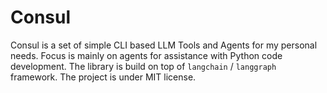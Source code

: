 # **Consul**

Consul is a set of simple CLI based LLM Tools and Agents for my personal needs. Focus is mainly on agents for assistance with Python code development. The library is build on top of `langchain` / `langgraph` framework. The project is under MIT license.
